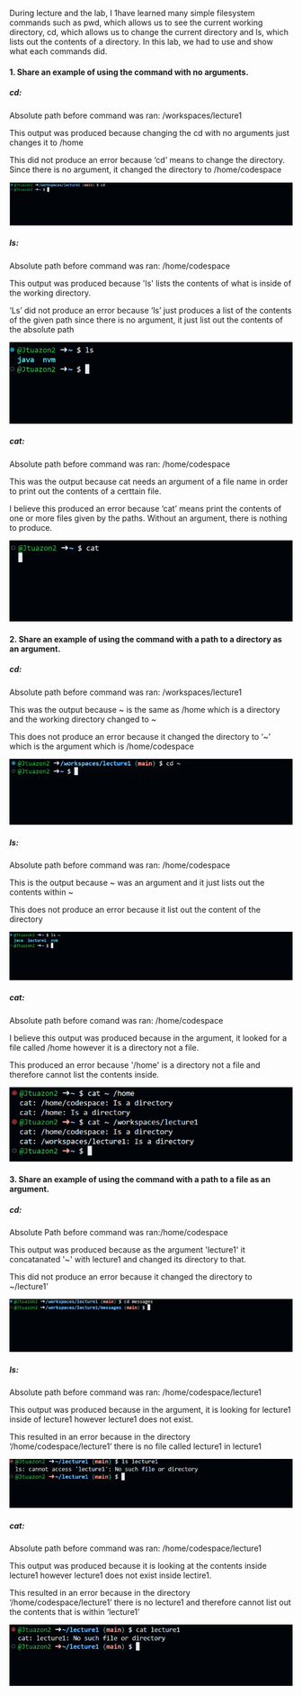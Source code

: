 During lecture and the lab, I 1have learned many simple filesystem commands such as pwd, which allows us to see the current working directory, cd, which allows us to change the current directory and ls, which lists out the contents of a directory. In this lab, we had to use and show what each commands did.



#### 1. Share an example of using the command with no arguments.
##### cd:
Absolute path before command was ran: /workspaces/lecture1

This output was produced because changing the cd with no arguments just changes it to /home

This did not produce an error because ‘cd’ means to change the directory. Since there is no argument, it changed the directory to /home/codespace

![Image](cd1.png)
##### ls:
Absolute path before command was ran: /home/codespace

This output was produced because 'ls' lists the contents of what is inside of the working directory.

‘Ls’ did not produce an error because ‘ls’ just produces a list of the contents of the given path since there is no argument, it just list out the contents of the absolute path

![Image](ls1.png)
##### cat: 
Absolute path before command was ran: /home/codespace

This was the output because cat needs an argument of a file name in order to print out the contents of a certtain file.

I believe this produced an error because ‘cat’ means print the contents of one or more files given by the paths. Without an argument, there is nothing to produce.

![Image](cat1.png)

#### 2. Share an example of using the command with a path to a directory as an argument.
##### cd:
Absolute path before command was ran: /workspaces/lecture1

This was the output because ~ is the same as /home which is a directory and the working directory changed to ~

This does not produce an error because it changed the directory to ‘~’ which is the argument which is /home/codespace

![Image](cd2.png)
##### ls:

Absolute path before command was ran: /home/codespace

This is the output because ~ was an argument and it just lists out the contents within ~

This does not produce an error because it list out the content of the directory

![Image](ls2.png)

##### cat:
Absolute path before comand was ran: /home/codespace

I believe this output was produced because in the argument, it looked for a file called /home however it is a directory not a file.

This produced an error because '/home' is a directory not a file and therefore cannot list the contents inside.

![Image](cat2.png)

#### 3. Share an example of using the command with a path to a file as an argument.
##### cd:
Absolute Path before command was ran:/home/codespace

This output was produced because as the argument 'lecture1' it concatanated '~' with lecture1 and changed its directory to that.

This did not produce an error because it changed the directory to ~/lecture1’

![Image](cd3.png)
##### ls:

Absolute path before command was ran: /home/codespace/lecture1

This output was produced because in the argument, it is looking for lecture1 inside of lecture1 however lecture1 does not exist.

This resulted in an error because in the directory ‘/home/codespace/lecture1’ there is no file called lecture1 in lecture1

![Image](ls3.png)
##### cat:
Absolute path before command was ran: /home/codespace/lecture1

This output was produced because it is looking at the contents inside lecture1 however lecture1 does not exist inside lectire1.

This resulted in an error because in the directory ‘/home/codespace/lecture1’ there is no lecture1 and therefore cannot list out the contents that is within ‘lecture1’

![Image](cat3.png)
